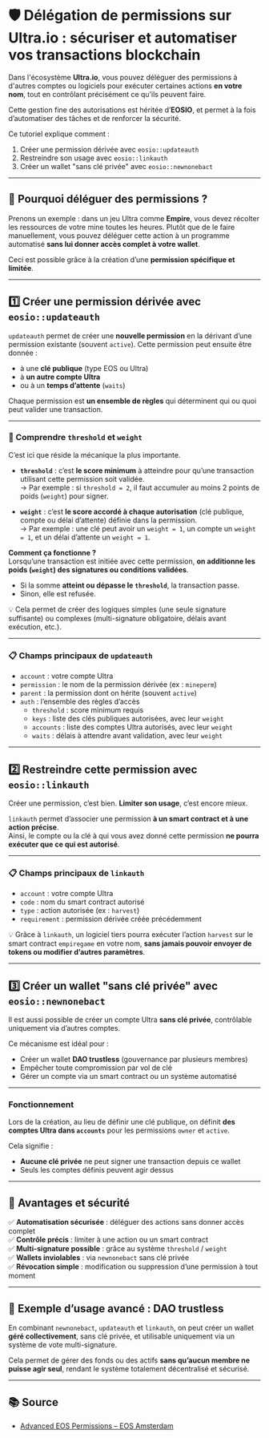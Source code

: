 # 🛡️ Délégation de permissions sur Ultra.io : sécuriser et automatiser vos transactions blockchain

Dans l'écosystème **Ultra.io**, vous pouvez déléguer des permissions à d'autres comptes ou logiciels pour exécuter certaines actions **en votre nom**, tout en contrôlant précisément ce qu’ils peuvent faire.  

Cette gestion fine des autorisations est héritée d’**EOSIO**, et permet à la fois d’automatiser des tâches et de renforcer la sécurité.

Ce tutoriel explique comment :  
1. Créer une permission dérivée avec `eosio::updateauth`  
2. Restreindre son usage avec `eosio::linkauth`  
3. Créer un wallet "sans clé privée" avec `eosio::newnonebact`  

---

## 🔑 Pourquoi déléguer des permissions ?

Prenons un exemple : dans un jeu Ultra comme **Empire**, vous devez récolter les ressources de votre mine toutes les heures. Plutôt que de le faire manuellement, vous pouvez déléguer cette action à un programme automatisé **sans lui donner accès complet à votre wallet**.

Ceci est possible grâce à la création d’une **permission spécifique et limitée**.

---

## 1️⃣ Créer une permission dérivée avec `eosio::updateauth`

`updateauth` permet de créer une **nouvelle permission** en la dérivant d’une permission existante (souvent `active`). Cette permission peut ensuite être donnée :  
- à une **clé publique** (type EOS ou Ultra)  
- à **un autre compte Ultra**  
- ou à un **temps d’attente** (`waits`)  

Chaque permission est **un ensemble de règles** qui déterminent qui ou quoi peut valider une transaction.

---

### 📌 Comprendre `threshold` et `weight`

C’est ici que réside la mécanique la plus importante.

- **`threshold`** : c’est **le score minimum** à atteindre pour qu’une transaction utilisant cette permission soit validée.  
  → Par exemple : si `threshold = 2`, il faut accumuler au moins 2 points de poids (`weight`) pour signer.

- **`weight`** : c’est **le score accordé à chaque autorisation** (clé publique, compte ou délai d’attente) définie dans la permission.  
  → Par exemple : une clé peut avoir un `weight = 1`, un compte un `weight = 1`, et un délai d’attente un `weight = 1`.

**Comment ça fonctionne ?**  
Lorsqu’une transaction est initiée avec cette permission, **on additionne les poids (`weight`) des signatures ou conditions validées**.  
- Si la somme **atteint ou dépasse le `threshold`**, la transaction passe.  
- Sinon, elle est refusée.

💡 Cela permet de créer des logiques simples (une seule signature suffisante) ou complexes (multi-signature obligatoire, délais avant exécution, etc.).

---

### 📋 Champs principaux de `updateauth`

- `account` : votre compte Ultra
- `permission` : le nom de la permission dérivée (ex : `mineperm`)
- `parent` : la permission dont on hérite (souvent `active`)
- `auth` : l’ensemble des règles d’accès
  - `threshold` : score minimum requis
  - `keys` : liste des clés publiques autorisées, avec leur `weight`
  - `accounts` : liste des comptes Ultra autorisés, avec leur `weight`
  - `waits` : délais à attendre avant validation, avec leur `weight`

---

## 2️⃣ Restreindre cette permission avec `eosio::linkauth`

Créer une permission, c’est bien. **Limiter son usage**, c’est encore mieux.  

`linkauth` permet d’associer une permission **à un smart contract et à une action précise**.  
Ainsi, le compte ou la clé à qui vous avez donné cette permission **ne pourra exécuter que ce qui est autorisé**.

---

### 📋 Champs principaux de `linkauth`

- `account` : votre compte Ultra
- `code` : nom du smart contract autorisé
- `type` : action autorisée (ex : `harvest`)
- `requirement` : permission dérivée créée précédemment

💡 Grâce à `linkauth`, un logiciel tiers pourra exécuter l’action `harvest` sur le smart contract `empiregame` en votre nom, **sans jamais pouvoir envoyer de tokens ou modifier d’autres paramètres**.

---

## 3️⃣ Créer un wallet "sans clé privée" avec `eosio::newnonebact`

Il est aussi possible de créer un compte Ultra **sans clé privée**, contrôlable uniquement via d’autres comptes.  

Ce mécanisme est idéal pour :  
- Créer un wallet **DAO trustless** (gouvernance par plusieurs membres)  
- Empêcher toute compromission par vol de clé  
- Gérer un compte via un smart contract ou un système automatisé

---

### Fonctionnement

Lors de la création, au lieu de définir une clé publique, on définit **des comptes Ultra dans `accounts`** pour les permissions `owner` et `active`.  

Cela signifie :
- **Aucune clé privée** ne peut signer une transaction depuis ce wallet
- Seuls les comptes définis peuvent agir dessus

---

## 🔐 Avantages et sécurité

✅ **Automatisation sécurisée** : déléguer des actions sans donner accès complet  
✅ **Contrôle précis** : limiter à une action ou un smart contract  
✅ **Multi-signature possible** : grâce au système `threshold` / `weight`  
✅ **Wallets inviolables** : via `newnonebact` sans clé privée  
✅ **Révocation simple** : modification ou suppression d’une permission à tout moment

---

## 🧪 Exemple d’usage avancé : DAO trustless

En combinant `newnonebact`, `updateauth` et `linkauth`, on peut créer un wallet **géré collectivement**, sans clé privée, et utilisable uniquement via un système de vote multi-signature.  

Cela permet de gérer des fonds ou des actifs **sans qu’aucun membre ne puisse agir seul**, rendant le système totalement décentralisé et sécurisé.

---

## 📚 Source

- [Advanced EOS Permissions – EOS Amsterdam](https://eos-amsterdam.medium.com/advanced-eos-permissions-2ad67f888f1e)
